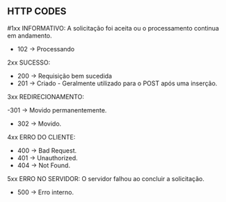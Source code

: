 ## HTTP CODES

#1xx INFORMATIVO: A solicitação foi aceita ou o processamento continua em andamento.

- 102 -> Processando

2xx SUCESSO:

- 200 -> Requisição bem sucedida
- 201 -> Criado - Geralmente utilizado para o POST após uma inserção.

3xx REDIRECIONAMENTO:

-301 -> Movido permanentemente.
- 302 -> Movido.

4xx ERRO DO CLIENTE:

- 400 -> Bad Request.
- 401 -> Unauthorized.
- 404 -> Not Found.

5xx ERRO NO SERVIDOR: O servidor falhou ao concluir a solicitação.

- 500 -> Erro interno.